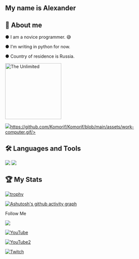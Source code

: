 ﻿## My name is Alexander

## 🤖 About me

● I am a novice programmer. 😅

● I'm writing in python for now. 

● Country of residence is Russia.

<img src="<title>https://github.com/Komorif/Komorif/blob/main/assets/work-computer.gif/<title>" alt="The Unlimited" width="180"/>



<img src="title">https://github.com/Komorif/Komorif/blob/main/assets/work-computer.gif/>




## 🛠️ Languages and Tools

<img src="https://img.shields.io/badge/Python-090909?style=for-the-badge&logo=Python&logoColor=DCEB35"/> <img src="https://img.shields.io/badge/C Sharp-090909?style=for-the-badge&logo=C Sharp&logoColor=6A207B"/>

## 🏆 My Stats

[![trophy](https://github-profile-trophy.vercel.app/?username=ryo-ma&theme=onedark)](https://github.com/ryo-ma/github-profile-trophy)

[![Ashutosh's github activity graph](https://github-readme-activity-graph.cyclic.app/graph?username=Ashutosh00710)](https://github.com/ashutosh00710/github-readme-activity-graph)

Follow Me

<img src="https://img.shields.io/badge/-YouTube-090909?style=for-the-badge&logo=YouTube&logoColor=FE1901"> 

[![YouTube](https://img.shields.io/badge/-YouTube-090909?style=for-the-badge&logo=YouTube&logoColor=FE1901)](https://www.youtube.com/channel/UC9EJAIYe4sL0iGB_huHTqHw)

[![YouTube2](https://img.shields.io/badge/-YouTube2-090909?style=for-the-badge&logo=YouTube&logoColor=FE1901)](https://www.youtube.com/channel/UCb2GlPOgqB_VpWTvQM_dzKg)

[![Twitch](https://img.shields.io/badge/-Twitch-090909?style=for-the-badge&logo=YouTube&logoColor=B03AFF)](https://www.twitch.tv/komorifn)